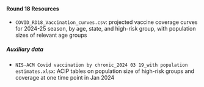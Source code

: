 #### Round 18 Resources

* `COVID_RD18_Vaccination_curves.csv`: projected vaccine coverage curves for 2024-25 season, by age, state, and high-risk group, with population sizes of relevant age groups

##### Auxiliary data

* `NIS-ACM Covid vaccination by chronic_2024 03 19_with population estimates.xlsx`: ACIP tables on population size of high-risk groups and coverage at one time point in Jan 2024

